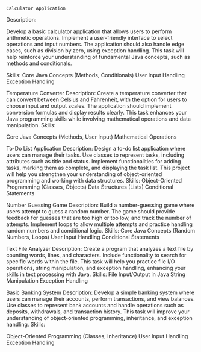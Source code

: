                                                                                    Calculator Application
Description:

Develop a basic calculator application that allows users to perform arithmetic operations. Implement a user-friendly interface to select operations and input numbers. The application should also handle edge cases, such as division by zero, using exception handling. This task will help reinforce your understanding of fundamental Java concepts, such as methods and conditionals.

Skills:
Core Java Concepts (Methods, Conditionals)
User Input Handling
Exception Handling



 Temperature Converter
Description:
Create a temperature converter that can convert between Celsius and Fahrenheit, with the option for users to choose input and output scales. The application should implement conversion formulas and display results clearly. This task enhances your Java programming skills while involving mathematical operations and data manipulation.
Skills:

Core Java Concepts (Methods, User Input)
Mathematical Operations


 To-Do List Application
Description:
Design a to-do list application where users can manage their tasks. Use classes to represent tasks, including attributes such as title and status. Implement functionalities for adding tasks, marking them as complete, and displaying the task list. This project will help you strengthen your understanding of object-oriented programming and working with data structures.
Skills:
Object-Oriented Programming (Classes, Objects)
Data Structures (Lists)
Conditional Statements


 Number Guessing Game
Description:
Build a number-guessing game where users attempt to guess a random number. The game should provide feedback for guesses that are too high or too low, and track the number of attempts. Implement loops to allow multiple attempts and practice handling random numbers and conditional logic.
Skills:
Core Java Concepts (Random Numbers, Loops)
User Input Handling
Conditional Statements

 Text File Analyzer
Description:
Create a program that analyzes a text file by counting words, lines, and characters. Include functionality to search for specific words within the file. This task will help you practice file I/O operations, string manipulation, and exception handling, enhancing your skills in text processing with Java.
Skills:
File Input/Output in Java
String Manipulation
Exception Handling

 Basic Banking System
Description:
Develop a simple banking system where users can manage their accounts, perform transactions, and view balances. Use classes to represent bank accounts and handle operations such as deposits, withdrawals, and transaction history. This task will improve your understanding of object-oriented programming, inheritance, and exception handling.
Skills:

Object-Oriented Programming (Classes, Inheritance)
User Input Handling
Exception Handling
